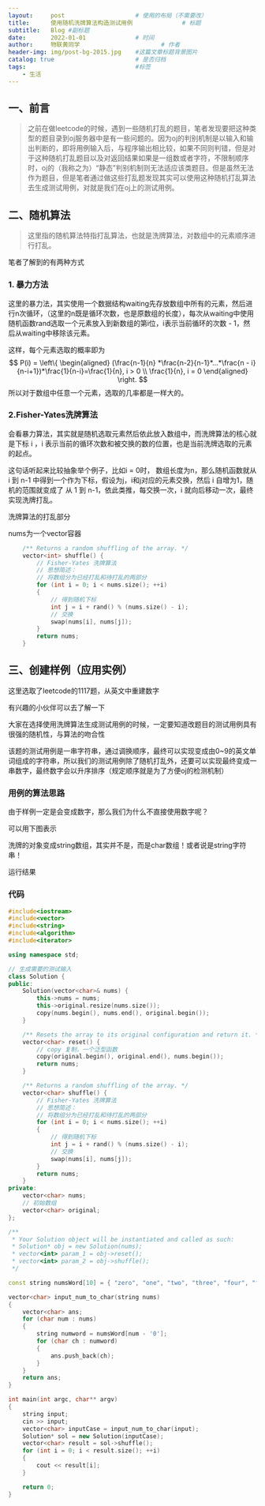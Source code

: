 ```yaml
---
layout:     post   				    # 使用的布局（不需要改）
title:      使用随机洗牌算法构造测试用例 				# 标题 
subtitle:   Blog #副标题
date:       2022-01-01 				# 时间
author:     物联黄同学 						# 作者
header-img: img/post-bg-2015.jpg 	#这篇文章标题背景图片
catalog: true 						# 是否归档
tags:								#标签
    - 生活
---
```


## 一、前言

> 之前在做leetcode的时候，遇到一些随机打乱的题目，笔者发现要把这种类型的题目录到oj服务器中是有一些问题的。因为oj的判别机制是以输入和输出判断的，即将用例输入后，与程序输出相比较，如果不同则判错，但是对于这种随机打乱题目以及对返回结果如果是一组数或者字符，不限制顺序时，oj的（我称之为）“静态”判别机制则无法适应该类题目。但是虽然无法作为题目，但是笔者通过做这些打乱题发现其实可以使用这种随机打乱算法去生成测试用例，对就是我们在oj上的测试用例。

## 二、随机算法

> 这里指的随机算法特指打乱算法，也就是洗牌算法，对数组中的元素顺序进行打乱。

笔者了解到的有两种方式

### 1. 暴力方法

这里的暴力法，其实使用一个数据结构waiting先存放数组中所有的元素，然后进行n次循环，（这里的n既是循环次数，也是原数组的长度），每次从waiting中使用随机函数rand选取一个元素放入到新数组的第i位，i表示当前循环的次数 - 1，然后从waiting中移除该元素。

这样，每个元素选取的概率即为
$$
P(i) = \left\{
\begin{aligned}
(\frac{n-1}{n} *\frac{n-2}{n-1}*...*\frac{n - i}{n-i+1})*\frac{1}{n-i}=\frac{1}{n}, i > 0
\\
\frac{1}{n}, i = 0 
\end{aligned}
\right.
$$
所以对于数组中任意一个元素，选取的几率都是一样大的。



### 2.Fisher-Yates洗牌算法

会看暴力算法，其实就是随机选取元素然后依此放入数组中，而洗牌算法的核心就是下标 i ，i 表示当前的循环次数和被交换的数的位置，也是当前洗牌选取的元素的起点。

这句话听起来比较抽象举个例子，比如i = 0时， 数组长度为n，那么随机函数就从i 到 n-1 中得到一个作为下标，假设为j，i和j对应的元素交换，然后 i 自增为1，随机的范围就变成了 从 1 到 n-1，依此类推，每交换一次，i 就向后移动一次，最终实现洗牌打乱。

洗牌算法的打乱部分

nums为一个vector容器

```c++
    /** Returns a random shuffling of the array. */
    vector<int> shuffle() {
        // Fisher-Yates 洗牌算法
        // 思想简述：
        // 将数组分为已经打乱和待打乱的两部分
        for (int i = 0; i < nums.size(); ++i)
        {
            // 得到随机下标
            int j = i + rand() % (nums.size() - i);
            // 交换
            swap(nums[i], nums[j]);
        }
        return nums;
    }
```



## 三、创建样例（应用实例）

这里选取了leetcode的1117题，从英文中重建数字

有兴趣的小伙伴可以去了解一下

大家在选择使用洗牌算法生成测试用例的时候，一定要知道改题目的测试用例具有很强的随机性，与算法的吻合性

该题的测试用例是一串字符串，通过调换顺序，最终可以实现变成由0~9的英文单词组成的字符串，所以我们的测试用例除了随机打乱外，还要可以实现最终变成一串数字，最终数字会以升序排序（规定顺序就是为了方便oj的检测机制）

### 用例的算法思路

由于样例一定是会变成数字，那么我们为什么不直接使用数字呢？

可以用下图表示

洗牌的对象变成string数组，其实并不是，而是char数组！或者说是string字符串！

运行结果





### 代码

```c++
#include<iostream>
#include<vector>
#include<string>
#include<algorithm>
#include<iterator>

using namespace std;

// 生成需要的测试输入
class Solution {
public:
    Solution(vector<char>& nums) {
        this->nums = nums;
        this->original.resize(nums.size());
        copy(nums.begin(), nums.end(), original.begin());
    }

    /** Resets the array to its original configuration and return it. */
    vector<char> reset() {
        // copy 复制，一个泛型函数
        copy(original.begin(), original.end(), nums.begin());
        return nums;
    }

    /** Returns a random shuffling of the array. */
    vector<char> shuffle() {
        // Fisher-Yates 洗牌算法
        // 思想简述：
        // 将数组分为已经打乱和待打乱的两部分
        for (int i = 0; i < nums.size(); ++i)
        {
            // 得到随机下标
            int j = i + rand() % (nums.size() - i);
            // 交换
            swap(nums[i], nums[j]);
        }
        return nums;
    }
private:
    vector<char> nums;
    // 初始数组
    vector<char> original;
};

/**
 * Your Solution object will be instantiated and called as such:
 * Solution* obj = new Solution(nums);
 * vector<int> param_1 = obj->reset();
 * vector<int> param_2 = obj->shuffle();
 */

const string numsWord[10] = { "zero", "one", "two", "three", "four", "five", "six", "seven", "eight", "nine" };

vector<char> input_num_to_char(string nums)
{
    vector<char> ans;
    for (char num : nums)
    {
        string numword = numsWord[num - '0'];
        for (char ch : numword)
        {
            ans.push_back(ch);
        }
    }
    return ans;
}

int main(int argc, char** argv)
{
    string input;
    cin >> input;
    vector<char> inputCase = input_num_to_char(input);
    Solution* sol = new Solution(inputCase);
    vector<char> result = sol->shuffle();
    for (int i = 0; i < result.size(); ++i)
    {
        cout << result[i];
    }

    return 0;
}
```

